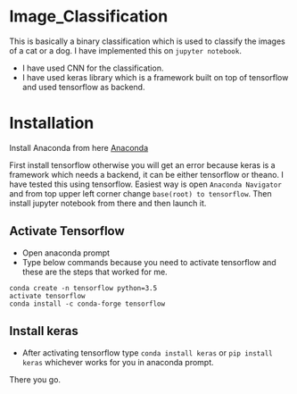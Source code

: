 # Image_Classification

This is basically a binary classification which is used to classify the images of a cat or a dog. I have implemented this on `jupyter notebook`.
- I have used CNN for the classification.
- I have used keras library which is a framework built on top of tensorflow and used tensorflow as backend.

# Installation

Install Anaconda from here [Anaconda](https://www.anaconda.com/download/#windows)

First install tensorflow otherwise you will get an error because keras is a framework which needs a backend, it can be either tensorflow or theano. I have tested this using tensorflow.
Easiest way is open `Anaconda Navigator` and from top upper left corner change `base(root) to tensorflow`.
Then install jupyter notebook from there and then launch it.

## Activate Tensorflow
- Open anaconda prompt
- Type below commands because you need to activate tensorflow and these are the steps that worked for me.
```
conda create -n tensorflow python=3.5
activate tensorflow
conda install -c conda-forge tensorflow
```
## Install keras 
- After activating tensorflow type `conda install keras` or `pip install keras` whichever works for you in anaconda prompt.

There you go. 
